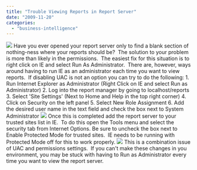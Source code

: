 ```yaml
---
title: "Trouble Viewing Reports in Report Server"
date: "2009-11-20"
categories: 
  - "business-intelligence"
---
```


![](https://images.bradleyschacht.com/wp-content/uploads/2011/12/Reports1.png) Have you ever opened your report server only to find a blank section of nothing-ness where your reports should be?  The solution to your problem is more than likely in the permissions.  The easiest fix for this situation is to right click on IE and select Run As Administrator.  There are, however, ways around having to run IE as an administrator each time you want to view reports.  If disabling UAC is not an option you can try to do the following: 1. Run Internet Explorer as Administrator (Right Click on IE and select Run as Administrator) 2. Log into the report manager by going to localhost/reports 3. Select 'Site Settings' (Next to Home and Help in the top right corner) 4. Click on Security on the left panel 5. Select New Role Assignment 6. Add the desired user name in the text field and check the box next to System Administrator ![](https://images.bradleyschacht.com/wp-content/uploads/2011/12/Reports2.png) Once this is completed add the report server to your trusted sites list in IE.  To do this open the Tools menu and select the security tab from Internet Options. Be sure to uncheck the box next to Enable Protected Mode for trusted sites.  IE needs to be running with Protected Mode off for this to work properly. ![](https://images.bradleyschacht.com/wp-content/uploads/2011/12/Reports3.png) This is a combination issue of UAC and permissions settings.  If you can't make these changes in you environment, you may be stuck with having to Run as Administrator every time you want to view the report server.

